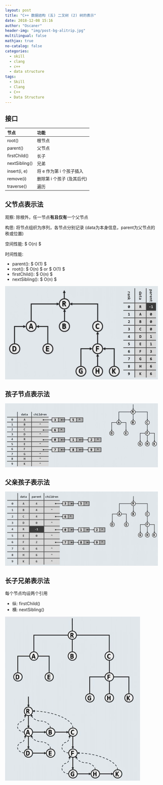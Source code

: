 ```yaml
---
layout: post
title: "C++ 数据结构 (五) 二叉树 (2) 树的表示"
date: 2018-12-08 15:16
author: "Oscaner"
header-img: "img/post-bg-alitrip.jpg"
multilingual: false
mathjax: true
no-catalog: false
categories:
  - skill
  - clang
  - c++
  - data structure
tags:
  - Skill
  - Clang
  - C++
  - Data Structure
---
```


## 接口

| 节点 | 功能 |
| :-- | :-- |
| root() | 根节点 |
| parent() | 父节点 |
| firstChild() | 长子 |
| nextSibling() | 兄弟 |
| insert(i, e) | 将 e 作为第 i 个孩子插入 |
| remove(i) | 删除第 i 个孩子 (及其后代) |
| traverse() | 遍历 |

## 父节点表示法

观察: 除根外，任一节点**有且仅有**一个父节点

构思: 将节点组织为序列，各节点分别记录 (data为本身信息，parent为父节点的秩或位置)

空间性能: $ O(n) $

时间性能:

- parent(): $ O(1) $
- root(): $ O(n) $ or $ O(1) $
- firstChild(): $ O(n) $
- nextSibling(): $ O(n) $

![1.png](/img/in-post/skill/data-structure/post-tree-representation/1.png)

## 孩子节点表示法

![2.png](/img/in-post/skill/data-structure/post-tree-representation/2.png)

## 父亲孩子表示法

![3.png](/img/in-post/skill/data-structure/post-tree-representation/3.png)

## 长子兄弟表示法

每个节点均设两个引用

- 纵: firstChild()
- 横: nextSibling()

![4.png](/img/in-post/skill/data-structure/post-tree-representation/4.png)
